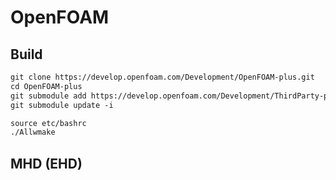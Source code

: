 # OpenFOAM

## Build

```markdown
git clone https://develop.openfoam.com/Development/OpenFOAM-plus.git
cd OpenFOAM-plus
git submodule add https://develop.openfoam.com/Development/ThirdParty-plus.git ThirdParty
git submodule update -i
```

```markdown
source etc/bashrc
./Allwmake
```

## MHD (EHD)
